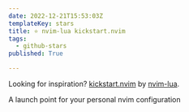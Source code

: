 ```yaml
---
date: 2022-12-21T15:53:03Z
templateKey: stars
title: ⭐ nvim-lua kickstart.nvim
tags:
  - github-stars
published: True

---
```


Looking for inspiration? [kickstart.nvim](https://github.com/nvim-lua/kickstart.nvim) by [nvim-lua](https://github.com/nvim-lua).

A launch point for your personal nvim configuration
